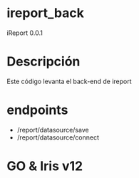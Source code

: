 # ireport_back
iReport 0.0.1 

# Descripción
Este código levanta el back-end de ireport

# endpoints
- /report/datasource/save
- /report/datasource/connect

# GO & Iris v12

